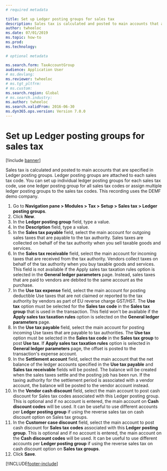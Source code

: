 ```yaml
--- 
# required metadata 
 
title: Set up Ledger posting groups for sales tax
description: Sales tax is calculated and posted to main accounts that are specified in Ledger posting groups. 
author: twheeloc
ms.date: 07/01/2019
ms.topic: how-to 
ms.prod:  
ms.technology:  
 
# optional metadata 
 
ms.search.form: TaxAccountGroup   
audience: Application User 
# ms.devlang:  
ms.reviewer: twheeloc
# ms.tgt_pltfrm:  
# ms.custom:  
ms.search.region: Global
# ms.search.industry: 
ms.author: twheeloc
ms.search.validFrom: 2016-06-30 
ms.dyn365.ops.version: Version 7.0.0 
---
```

# Set up Ledger posting groups for sales tax

[!include [banner](../../includes/banner.md)]

Sales tax is calculated and posted to main accounts that are specified in Ledger posting groups. Ledger posting groups are attached to each sales tax code. You can set up individual ledger posting groups for each sales tax code, use one ledger posting group for all sales tax codes or assign multiple ledger posting groups to the sales tax codes. This recording uses the DEMF demo company. 

1. Go to **Navigation pane > Modules > Tax > Setup > Sales tax > Ledger posting groups**.
2. Click **New**.
3. In the **Ledger posting group** field, type a value.
4. In the **Description** field, type a value.
5. In the **Sales tax payable** field, select the main account for outgoing sales taxes that are payable to the tax authority. Sales taxes are collected on behalf of the tax authority when you sell taxable goods and services.  
6. In the **Sales tax receivable** field, select the main account for incoming taxes that are received from the tax authority. Vendors collect taxes on behalf of the tax authority when you buy taxable goods and services. This field is not available if the Apply sales tax taxation rules option is selected in the **General ledger parameters** page. Instead, sales taxes that are paid to vendors are debited to the same account as the purchase.   
7. In the **Use tax expense** field, select  the main account for posting deductible Use taxes that are not claimed or reported to the tax authority by vendors as part of EU reverse charge GST/HST. The **Use tax** option must be selected for the **Sales tax code** in the **Sales tax group** that is used in the transaction. This field won't be available if the **Apply sales tax taxation rules** option is selected on the **General ledger parameters** page.   
8. In the **Use tax payable** field, select the main account for posting incoming Use taxes that are payable to tax authorities. The **Use tax** option must be selected in the **Sales tax code** in the **Sales tax group** to post **Use tax**. If **Apply sales tax taxation rules** option is selected in **General ledger parameters** page, the offset is posted to the transaction's expense account.   
9. In the **Settlement account** field, select the main account that the net balance of the ledger accounts specified in the **Use tax payable** and **Sales tax receivable** fields will be posted. The balance will be created when the sales taxes settle and the posting job has been run.  If the taxing authority for the settlement period is associated with a vendor account, the balance will be posted to the vendor account instead.
10. In the **Vendor cash discount** field, select the main account to post cash discount for Sales tax codes associated with this Ledger posting group. This is optional and if no account is entered,  the main account on **Cash discount codes** will be used. It can be useful to use different accounts per **Ledger posting group** if using the reverse sales tax on cash discount option on Sales tax groups.  
11. In the **Customer case discount** field, select the main account to post cash discount for **Sales tax codes** associated with this **Ledger posting group**. This is optional and if no account is entered, the main account on the **Cash discount codes** will be used. It can be useful to use different accounts per **Ledger posting group** if using the reverse sales tax on cash discount option on **Sales tax groups**.  
12. Click **Save**.



[!INCLUDE[footer-include](../../../includes/footer-banner.md)]
